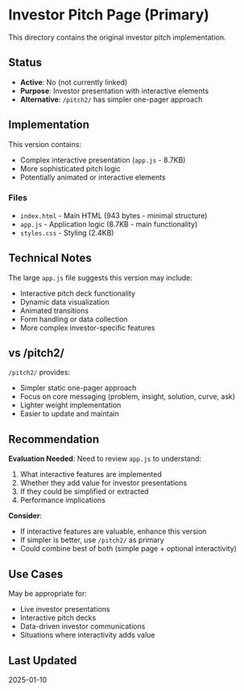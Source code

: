 # Investor Pitch Page (Primary)

This directory contains the original investor pitch implementation.

## Status
- **Active**: No (not currently linked)
- **Purpose**: Investor presentation with interactive elements
- **Alternative**: `/pitch2/` has simpler one-pager approach

## Implementation

This version contains:
- Complex interactive presentation (`app.js` - 8.7KB)
- More sophisticated pitch logic
- Potentially animated or interactive elements

### Files
- `index.html` - Main HTML (943 bytes - minimal structure)
- `app.js` - Application logic (8.7KB - main functionality)
- `styles.css` - Styling (2.4KB)

## Technical Notes

The large `app.js` file suggests this version may include:
- Interactive pitch deck functionality
- Dynamic data visualization
- Animated transitions
- Form handling or data collection
- More complex investor-specific features

## vs /pitch2/

`/pitch2/` provides:
- Simpler static one-pager approach
- Focus on core messaging (problem, insight, solution, curve, ask)
- Lighter weight implementation
- Easier to update and maintain

## Recommendation

**Evaluation Needed**: Need to review `app.js` to understand:
1. What interactive features are implemented
2. Whether they add value for investor presentations
3. If they could be simplified or extracted
4. Performance implications

**Consider**:
- If interactive features are valuable, enhance this version
- If simpler is better, use `/pitch2/` as primary
- Could combine best of both (simple page + optional interactivity)

## Use Cases

May be appropriate for:
- Live investor presentations
- Interactive pitch decks
- Data-driven investor communications
- Situations where interactivity adds value

## Last Updated
2025-01-10
